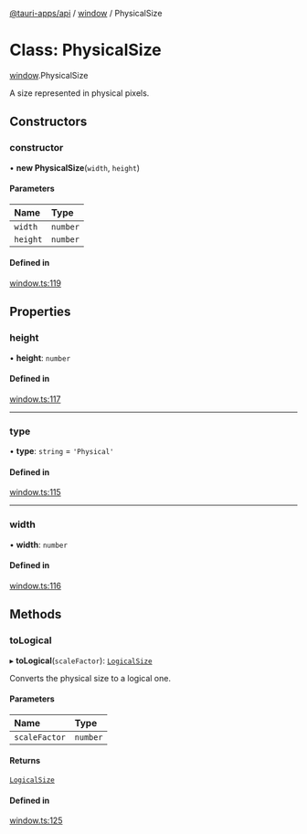 [@tauri-apps/api](../index.md) / [window](../modules/window.md) / PhysicalSize

# Class: PhysicalSize

[window](../modules/window.md).PhysicalSize

A size represented in physical pixels.

## Constructors

### constructor

• **new PhysicalSize**(`width`, `height`)

#### Parameters

| Name | Type |
| :------ | :------ |
| `width` | `number` |
| `height` | `number` |

#### Defined in

[window.ts:119](https://github.com/tauri-apps/tauri/blob/fe0cfea/tooling/api/src/window.ts#L119)

## Properties

### height

• **height**: `number`

#### Defined in

[window.ts:117](https://github.com/tauri-apps/tauri/blob/fe0cfea/tooling/api/src/window.ts#L117)

___

### type

• **type**: `string` = `'Physical'`

#### Defined in

[window.ts:115](https://github.com/tauri-apps/tauri/blob/fe0cfea/tooling/api/src/window.ts#L115)

___

### width

• **width**: `number`

#### Defined in

[window.ts:116](https://github.com/tauri-apps/tauri/blob/fe0cfea/tooling/api/src/window.ts#L116)

## Methods

### toLogical

▸ **toLogical**(`scaleFactor`): [`LogicalSize`](window.LogicalSize.md)

Converts the physical size to a logical one.

#### Parameters

| Name | Type |
| :------ | :------ |
| `scaleFactor` | `number` |

#### Returns

[`LogicalSize`](window.LogicalSize.md)

#### Defined in

[window.ts:125](https://github.com/tauri-apps/tauri/blob/fe0cfea/tooling/api/src/window.ts#L125)
